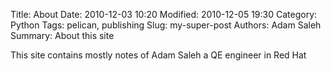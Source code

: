 Title: About
Date: 2010-12-03 10:20
Modified: 2010-12-05 19:30
Category: Python
Tags: pelican, publishing
Slug: my-super-post
Authors: Adam Saleh
Summary: About this site

This site contains mostly notes of Adam Saleh a QE engineer in Red Hat